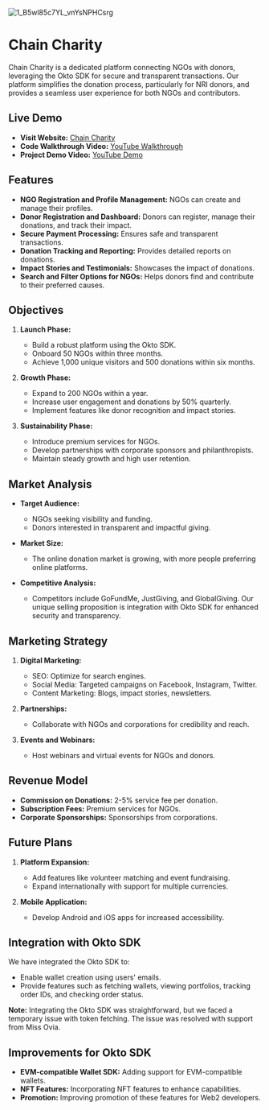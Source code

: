 ![1_B5wl85c7YL_vnYsNPHCsrg](https://github.com/user-attachments/assets/b6d4725d-89f8-4c1e-aef3-6fcdc42ba9fd)
# Chain Charity

Chain Charity is a dedicated platform connecting NGOs with donors, leveraging the Okto SDK for secure and transparent transactions. Our platform simplifies the donation process, particularly for NRI donors, and provides a seamless user experience for both NGOs and contributors.

## Live Demo

- **Visit Website:** [Chain Charity](https://chain-charity.vercel.app/)
- **Code Walkthrough Video:** [YouTube Walkthrough](https://www.youtube.com/watch?v=yxS6PbB1sEQ)
- **Project Demo Video:** [YouTube Demo](https://youtu.be/kPQ5hwvJI2s)

## Features

- **NGO Registration and Profile Management:** NGOs can create and manage their profiles.
- **Donor Registration and Dashboard:** Donors can register, manage their donations, and track their impact.
- **Secure Payment Processing:** Ensures safe and transparent transactions.
- **Donation Tracking and Reporting:** Provides detailed reports on donations.
- **Impact Stories and Testimonials:** Showcases the impact of donations.
- **Search and Filter Options for NGOs:** Helps donors find and contribute to their preferred causes.

## Objectives

1. **Launch Phase:**
   - Build a robust platform using the Okto SDK.
   - Onboard 50 NGOs within three months.
   - Achieve 1,000 unique visitors and 500 donations within six months.

2. **Growth Phase:**
   - Expand to 200 NGOs within a year.
   - Increase user engagement and donations by 50% quarterly.
   - Implement features like donor recognition and impact stories.

3. **Sustainability Phase:**
   - Introduce premium services for NGOs.
   - Develop partnerships with corporate sponsors and philanthropists.
   - Maintain steady growth and high user retention.

## Market Analysis

- **Target Audience:**
  - NGOs seeking visibility and funding.
  - Donors interested in transparent and impactful giving.

- **Market Size:**
  - The online donation market is growing, with more people preferring online platforms.

- **Competitive Analysis:**
  - Competitors include GoFundMe, JustGiving, and GlobalGiving. Our unique selling proposition is integration with Okto SDK for enhanced security and transparency.

## Marketing Strategy

1. **Digital Marketing:**
   - SEO: Optimize for search engines.
   - Social Media: Targeted campaigns on Facebook, Instagram, Twitter.
   - Content Marketing: Blogs, impact stories, newsletters.

2. **Partnerships:**
   - Collaborate with NGOs and corporations for credibility and reach.

3. **Events and Webinars:**
   - Host webinars and virtual events for NGOs and donors.

## Revenue Model

- **Commission on Donations:** 2-5% service fee per donation.
- **Subscription Fees:** Premium services for NGOs.
- **Corporate Sponsorships:** Sponsorships from corporations.

## Future Plans

1. **Platform Expansion:**
   - Add features like volunteer matching and event fundraising.
   - Expand internationally with support for multiple currencies.

2. **Mobile Application:**
   - Develop Android and iOS apps for increased accessibility.

## Integration with Okto SDK

We have integrated the Okto SDK to:
- Enable wallet creation using users' emails.
- Provide features such as fetching wallets, viewing portfolios, tracking order IDs, and checking order status.

**Note:** Integrating the Okto SDK was straightforward, but we faced a temporary issue with token fetching. The issue was resolved with support from Miss Ovia.

## Improvements for Okto SDK

- **EVM-compatible Wallet SDK:** Adding support for EVM-compatible wallets.
- **NFT Features:** Incorporating NFT features to enhance capabilities.
- **Promotion:** Improving promotion of these features for Web2 developers.

